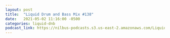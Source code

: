 ```yaml
---
layout: post
title:  "Liquid Drum and Bass Mix #138"
date:   2021-05-02 11:16:00 -0500
categories: liquid-dnb
podcast_link: https://nilbus-podcasts.s3.us-east-2.amazonaws.com/Liquid+Drum+and+Bass/Sound+Territory+-+Liquid+Drum+and+Bass+Mix+%23138.mp3
---
```

